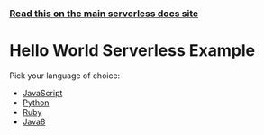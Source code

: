 <!--
title: Hello World Example
menuText: Examples
description: Example of creating a Hello World function in Node.js and Python with the Serverless framework
layout: Doc
menuOrder: 4
-->

<!-- DOCS-SITE-LINK:START automatically generated  -->

### [Read this on the main serverless docs site](https://www.serverless.com/framework/docs/providers/aws/examples/hello-world/)

<!-- DOCS-SITE-LINK:END -->

# Hello World Serverless Example

Pick your language of choice:

- [JavaScript](./node)
- [Python](./python)
- [Ruby](./ruby)
- [Java8](./java8)
